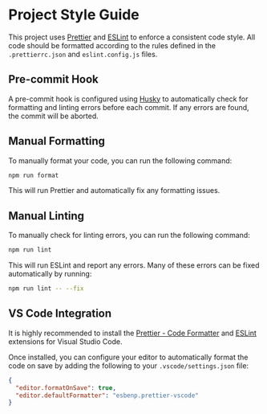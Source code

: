 # Project Style Guide

This project uses [Prettier](https://prettier.io/) and [ESLint](https://eslint.org/) to enforce a consistent code style. All code should be formatted according to the rules defined in the `.prettierrc.json` and `eslint.config.js` files.

## Pre-commit Hook

A pre-commit hook is configured using [Husky](https://typicode.github.io/husky/) to automatically check for formatting and linting errors before each commit. If any errors are found, the commit will be aborted.

## Manual Formatting

To manually format your code, you can run the following command:

```bash
npm run format
```

This will run Prettier and automatically fix any formatting issues.

## Manual Linting

To manually check for linting errors, you can run the following command:

```bash
npm run lint
```

This will run ESLint and report any errors. Many of these errors can be fixed automatically by running:

```bash
npm run lint -- --fix
```

## VS Code Integration

It is highly recommended to install the [Prettier - Code Formatter](https://marketplace.visualstudio.com/items?itemName=esbenp.prettier-vscode) and [ESLint](https://marketplace.visualstudio.com/items?itemName=dbaeumer.vscode-eslint) extensions for Visual Studio Code.

Once installed, you can configure your editor to automatically format the code on save by adding the following to your `.vscode/settings.json` file:

```json
{
  "editor.formatOnSave": true,
  "editor.defaultFormatter": "esbenp.prettier-vscode"
}
```
